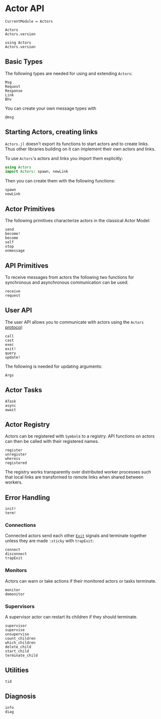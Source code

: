 # Actor API

```@meta
CurrentModule = Actors
```

```@docs
Actors
Actors.version
```

```@repl
using Actors
Actors.version
```

## Basic Types

The following types are needed for using and extending `Actors`:

```@docs
Msg
Request
Response
Link
Bhv
```

You can create your own message types with

```@docs
@msg
```

## Starting Actors, creating links

`Actors.jl` doesn't export its functions to start actors and to create links. Thus other libraries building on it can implement their own actors and links.

To use `Actors`'s actors and links you import them explicitly:

```julia
using Actors
import Actors: spawn, newLink
```

Then you can create them with the following functions:

```@docs
spawn
newLink
```

## Actor Primitives

The following primitives characterize actors in the classical Actor Model:

```@docs
send
become!
become
self
stop
onmessage
```

## API Primitives

To receive messages from actors the following two functions for synchronous and asynchronous communication can be used:

```@docs
receive
request
```

## User API

The user API allows you to communicate with actors using the `Actors` [protocol](protocol.md):

```@docs
call
cast
exec
exit!
query
update!
```

The following is needed for updating arguments:

```@docs
Args
```

## Actor Tasks

```@docs
ATask
async
await
```

## Actor Registry

Actors can be registered with `Symbol`s to a registry. API functions on actors can then be called with their registered names.

```@docs
register
unregister
whereis
registered
```

The registry works transparently over distributed worker processes such that local links are transformed to remote links when shared between workers.

## Error Handling

```@docs
init!
term!
```

### Connections

Connected actors send each other [`Exit`](@ref) signals and terminate together unless they are made `:sticky` with `trapExit`:

```@docs
connect
disconnect
trapExit
```

### Monitors

Actors can warn or take actions if their monitored actors or tasks terminate.

```@docs
monitor
demonitor
```

### Supervisors

A supervisor actor can restart its children if they should terminate.

```@docs
supervisor
supervise
unsupervise
count_children
which_children
delete_child
start_child
terminate_child
```

## Utilities

```@docs
tid
```

## Diagnosis

```@docs
info
diag
```
